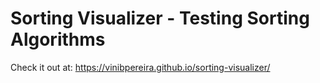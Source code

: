 # Sorting Visualizer - Testing Sorting Algorithms

Check it out at: https://vinibpereira.github.io/sorting-visualizer/
